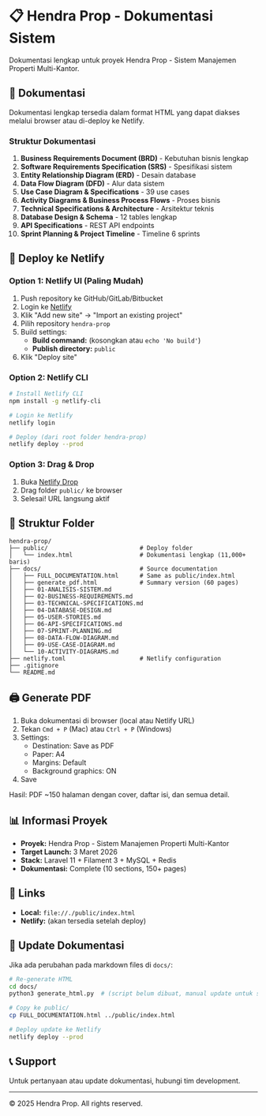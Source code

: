 # 📋 Hendra Prop - Dokumentasi Sistem

Dokumentasi lengkap untuk proyek Hendra Prop - Sistem Manajemen Properti Multi-Kantor.

## 📖 Dokumentasi

Dokumentasi lengkap tersedia dalam format HTML yang dapat diakses melalui browser atau di-deploy ke Netlify.

### Struktur Dokumentasi

1. **Business Requirements Document (BRD)** - Kebutuhan bisnis lengkap
2. **Software Requirements Specification (SRS)** - Spesifikasi sistem
3. **Entity Relationship Diagram (ERD)** - Desain database
4. **Data Flow Diagram (DFD)** - Alur data sistem
5. **Use Case Diagram & Specifications** - 39 use cases
6. **Activity Diagrams & Business Process Flows** - Proses bisnis
7. **Technical Specifications & Architecture** - Arsitektur teknis
8. **Database Design & Schema** - 12 tables lengkap
9. **API Specifications** - REST API endpoints
10. **Sprint Planning & Project Timeline** - Timeline 6 sprints

## 🚀 Deploy ke Netlify

### Option 1: Netlify UI (Paling Mudah)

1. Push repository ke GitHub/GitLab/Bitbucket
2. Login ke [Netlify](https://app.netlify.com/)
3. Klik "Add new site" → "Import an existing project"
4. Pilih repository `hendra-prop`
5. Build settings:
   - **Build command:** (kosongkan atau `echo 'No build'`)
   - **Publish directory:** `public`
6. Klik "Deploy site"

### Option 2: Netlify CLI

```bash
# Install Netlify CLI
npm install -g netlify-cli

# Login ke Netlify
netlify login

# Deploy (dari root folder hendra-prop)
netlify deploy --prod
```

### Option 3: Drag & Drop

1. Buka [Netlify Drop](https://app.netlify.com/drop)
2. Drag folder `public/` ke browser
3. Selesai! URL langsung aktif

## 📂 Struktur Folder

```
hendra-prop/
├── public/                          # Deploy folder
│   └── index.html                   # Dokumentasi lengkap (11,000+ baris)
├── docs/                            # Source documentation
│   ├── FULL_DOCUMENTATION.html      # Same as public/index.html
│   ├── generate_pdf.html            # Summary version (60 pages)
│   ├── 01-ANALISIS-SISTEM.md
│   ├── 02-BUSINESS-REQUIREMENTS.md
│   ├── 03-TECHNICAL-SPECIFICATIONS.md
│   ├── 04-DATABASE-DESIGN.md
│   ├── 05-USER-STORIES.md
│   ├── 06-API-SPECIFICATIONS.md
│   ├── 07-SPRINT-PLANNING.md
│   ├── 08-DATA-FLOW-DIAGRAM.md
│   ├── 09-USE-CASE-DIAGRAM.md
│   └── 10-ACTIVITY-DIAGRAMS.md
├── netlify.toml                     # Netlify configuration
├── .gitignore
└── README.md
```

## 🖨️ Generate PDF

1. Buka dokumentasi di browser (local atau Netlify URL)
2. Tekan `Cmd + P` (Mac) atau `Ctrl + P` (Windows)
3. Settings:
   - Destination: Save as PDF
   - Paper: A4
   - Margins: Default
   - Background graphics: ON
4. Save

Hasil: PDF ~150 halaman dengan cover, daftar isi, dan semua detail.

## 📊 Informasi Proyek

- **Proyek:** Hendra Prop - Sistem Manajemen Properti Multi-Kantor
- **Target Launch:** 3 Maret 2026
- **Stack:** Laravel 11 + Filament 3 + MySQL + Redis
- **Dokumentasi:** Complete (10 sections, 150+ pages)

## 🔗 Links

- **Local:** `file://./public/index.html`
- **Netlify:** (akan tersedia setelah deploy)

## 📝 Update Dokumentasi

Jika ada perubahan pada markdown files di `docs/`:

```bash
# Re-generate HTML
cd docs/
python3 generate_html.py  # (script belum dibuat, manual update untuk sekarang)

# Copy ke public/
cp FULL_DOCUMENTATION.html ../public/index.html

# Deploy update ke Netlify
netlify deploy --prod
```

## 📞 Support

Untuk pertanyaan atau update dokumentasi, hubungi tim development.

---

© 2025 Hendra Prop. All rights reserved.

